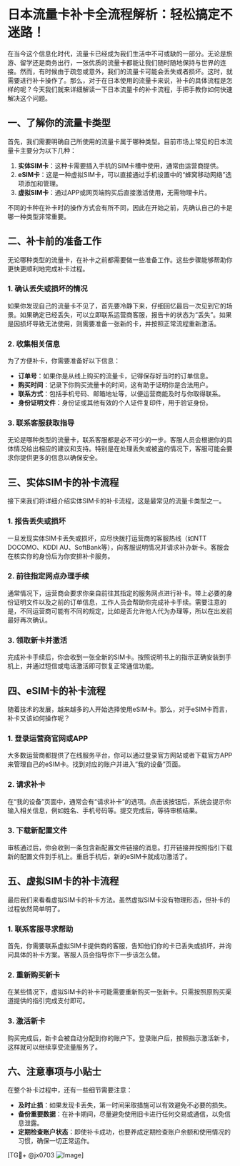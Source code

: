 # 日本流量卡补卡全流程解析：轻松搞定不迷路！

在当今这个信息化时代，流量卡已经成为我们生活中不可或缺的一部分。无论是旅游、留学还是商务出行，一张优质的流量卡都能让我们随时随地保持与世界的连接。然而，有时候由于疏忽或意外，我们的流量卡可能会丢失或者损坏。这时，就需要进行补卡操作了。那么，对于在日本使用的流量卡来说，补卡的具体流程是怎样的呢？今天我们就来详细解读一下日本流量卡的补卡流程，手把手教你如何快速解决这个问题。

## 一、了解你的流量卡类型

首先，我们需要明确自己所使用的流量卡属于哪种类型。目前市场上常见的日本流量卡主要分为以下几种：

1. **实体SIM卡**：这种卡需要插入手机的SIM卡槽中使用，通常由运营商提供。
2. **eSIM卡**：这是一种虚拟SIM卡，可以直接通过手机设置中的“蜂窝移动网络”选项添加和管理。
3. **虚拟SIM卡**：通过APP或网页端购买后直接激活使用，无需物理卡片。

不同的卡种在补卡时的操作方式会有所不同，因此在开始之前，先确认自己的卡是哪一种类型非常重要。

## 二、补卡前的准备工作

无论哪种类型的流量卡，在补卡之前都需要做一些准备工作。这些步骤能够帮助你更快更顺利地完成补卡过程。

### 1. 确认丢失或损坏的情况

如果你发现自己的流量卡不见了，首先要冷静下来，仔细回忆最后一次见到它的场景。如果确定已经丢失，可以立即联系运营商客服，报告卡的状态为“丢失”。如果是因损坏导致无法使用，则需要准备一张新的卡，并按照正常流程重新激活。

### 2. 收集相关信息

为了方便补卡，你需要准备好以下信息：
- **订单号**：如果你是从线上购买的流量卡，记得保存好当时的订单信息。
- **购买时间**：记录下你购买流量卡的时间，这有助于证明你是合法用户。
- **联系方式**：包括手机号码、邮箱地址等，以便运营商能及时与你取得联系。
- **身份证明文件**：身份证或其他有效的个人证件复印件，用于验证身份。

### 3. 联系客服获取指导

无论是哪种类型的流量卡，联系客服都是必不可少的一步。客服人员会根据你的具体情况给出相应的建议和支持。特别是在处理丢失或被盗的情况下，客服可能会要求你提供更多的信息以确保安全。

## 三、实体SIM卡的补卡流程

接下来我们将详细介绍实体SIM卡的补卡流程，这是最常见的流量卡类型之一。

### 1. 报告丢失或损坏

一旦发现实体SIM卡丢失或损坏，应尽快拨打运营商的客服热线（如NTT DOCOMO、KDDI AU、SoftBank等），向客服说明情况并请求补办新卡。客服会在核实你的身份后为你安排补卡服务。

### 2. 前往指定网点办理手续

通常情况下，运营商会要求你亲自前往其指定的服务网点进行补卡。带上必要的身份证明文件以及之前的订单信息，工作人员会帮助你完成补卡手续。需要注意的是，不同运营商可能有不同的规定，比如是否允许他人代为办理等，所以在出发前最好再次确认。

### 3. 领取新卡并激活

完成补卡手续后，你会收到一张全新的SIM卡。按照说明书上的指示正确安装到手机上，并通过短信或电话激活即可恢复正常通信功能。

## 四、eSIM卡的补卡流程

随着技术的发展，越来越多的人开始选择使用eSIM卡。那么，对于eSIM卡而言，补卡又该如何操作呢？

### 1. 登录运营商官网或APP

大多数运营商都提供了在线服务平台，你可以通过登录官方网站或者下载官方APP来管理自己的eSIM卡。找到对应的账户并进入“我的设备”页面。

### 2. 请求补卡

在“我的设备”页面中，通常会有“请求补卡”的选项。点击该按钮后，系统会提示你输入相关信息，例如姓名、手机号码等。提交完成后，等待审核结果。

### 3. 下载新配置文件

审核通过后，你会收到一条包含新配置文件链接的消息。打开链接并按照指引下载新的配置文件到手机上。重启手机后，新的eSIM卡就成功激活了。

## 五、虚拟SIM卡的补卡流程

最后我们来看看虚拟SIM卡的补卡方法。虽然虚拟SIM卡没有物理形态，但补卡的过程依然简单明了。

### 1. 联系客服寻求帮助

首先，你需要联系虚拟SIM卡提供商的客服，告知他们你的卡已丢失或损坏，并询问具体的补卡方案。客服人员会指导你下一步该怎么做。

### 2. 重新购买新卡

在某些情况下，虚拟SIM卡的补卡可能需要重新购买一张新卡。只需按照原购买渠道提供的指引完成支付即可。

### 3. 激活新卡

购买完成后，新卡会被自动分配到你的账户下。登录账户后，按照指示激活新卡，这样就可以继续享受流量服务了。

## 六、注意事项与小贴士

在整个补卡过程中，还有一些细节需要注意：

- **及时止损**：如果发现卡丢失，第一时间采取措施可以有效避免不必要的损失。
- **备份重要数据**：在补卡期间，尽量避免使用旧卡进行任何交易或通信，以免信息泄露。
- **定期检查账户状态**：即使补卡成功，也要养成定期检查账户余额和使用情况的习惯，确保一切正常运作。

[TG💪+ @jx0703 ![Image](https://github.com/user-attachments/assets/dbca1d08-cadb-493c-b0ec-ad6f7a83f270)]
